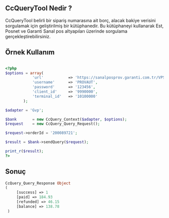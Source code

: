 ## CcQueryTool Nedir ?
CcQueryTool belirli bir sipariş numarasına ait borç, alacak bakiye verisini sorgulamak için geliştirilmiş bir kütüphanedir.
Bu kütüphaneyi kullanarak Est, Posnet ve Garanti Sanal pos altyapıları üzerinde sorgulama gerçekleştirebilirsiniz.

## Örnek Kullanım
```php

<?php
$options = array(
            'url'           => 'https://sanalposprov.garanti.com.tr/VPServlet',
            'username'      => 'PROVAUT',
            'password'      => '123456',
            'client_id'     => '9990000',
            'terminal_id'   => '10100000'
        );

$adapter = 'Gvp';

$bank       = new CcQuery_Context($adapter, $options);
$request    = new CcQuery_Query_Request();

$request->orderId = '200089721';

$result = $bank->sendQuery($request);

print_r($result);
?>

```

## Sonuç
```php
CcQuery_Query_Response Object
(
     [success] => 1
     [paid] => 184.93
     [refunded] => 46.15
     [balance] => 138.78
 )
```
